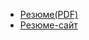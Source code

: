 - [Резюме(PDF)](https://drive.google.com/file/d/1Rc2ZbFz6gaTYbmLOzgdojKuQGqwMtvpH/view?usp=sharing)
- [Резюме-сайт](https://olegkozminykh.netlify.app/)